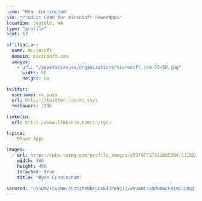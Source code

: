 ```yaml
---
name: "Ryan Cunningham"
bio: "Product Lead for Microsoft PowerApps"
location: Seattle, WA
type: "profile"
heat: 57

affiliation:
  name: Microsoft
  domain: microsoft.com
  images:
    - url: "/assets/images/organizations/microsoft.com-50x50.jpg"
      width: 50
      height: 50

twitter:
  username: rc_says
  url: https://twitter.com/rc_says
  followers: 2116

linkedin:
  url: https://www.linkedin.com/in/rycu

topics:
  - Power Apps

images:
  - url: https://pbs.twimg.com/profile_images/459747717862805504/CJIGZejd_400x400.png
    width: 400
    height: 400
    isCached: true
    title: "Ryan Cunningham"

secured: "DV5OM2+SveNn/dCz5jbeUbY0ExkIQPeNgJ2/wKUAOt/xNMHQ6cFXjmIULRgz7XZKs4LI8KuJ1CmPdTQoKWGiKiJjeGlSDLWkEdhmmEKsaRyZVwLPsC2nOS96FR2kx58LTy5YGVtToKIeSfgOWrXxzc2bcVJ/Vf7VtrQye41QxX7NS+aaKY1sQW+W8MquKcdJk6HG0pTCzft6xcvFsNVAvQVgQFYIv5nOfA8ekkVOpAWnsOjFTN8LBCHmA77fIdZvBDY5VWFUZ5KV3+Tl7i6sjmAL21/twwcNexn/5Gr6B8bWI8OMC6p+cF2iStY8UTifxuSxYx1KliGJarnJq6FLJ40rF8yv7rMfdqgU/6hWii9v8x0Ug4kftyZDanRii8tP/q6hA75rtRFh5UGgo3vOeUPokF+bxqhZdUzUG/TM6r4=;Yyb5uTS1ntyE30xqRF4T3w=="
---
```


